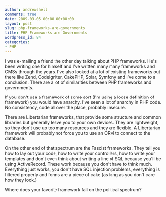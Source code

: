 ```yaml
---
author: andrewshell
comments: true
date: 2009-03-05 00:00:00+00:00
layout: post
slug: php-frameworks-are-governments
title: PHP Frameworks are Governments
wordpress_id: 84
categories:
- PHP
---
```


I was e-mailing a friend the other day talking about PHP frameworks. He's been writing one for himself and I've written many many frameworks and CMSs through the years. I've also looked at a lot of existing frameworks out there like Zend, CodeIgniter, CakePHP, Solar, Symfony and I've come to a conclusion. There are a lot of similarities between PHP frameworks and governments.

If you don't use a framework of some sort (I'm using a loose definition of framework) you would have anarchy. I've seen a lot of anarchy in PHP code. No consistency, code all over the place, probably insecure.

There are Libertarian frameworks, that provide some structure and common libraries but generally leave you to your own devices. They are lightweight, so they don't use up too many resources and they are flexible. A Libertarian framework will probably not force you to use an ORM to connect to the database.

On the other end of that spectrum are the Fascist frameworks. They tell you how to lay out your code, how to write your controllers, how to write your templates and don't even think about writing a line of SQL because you'll be using ActiveRecord. These work because you don't have to think much. Everything just works, you don't have SQL injection problems, everything is filtered properly and forms are a piece of cake (as long as you don't care how they look.)

Where does your favorite framework fall on the political spectrum?
